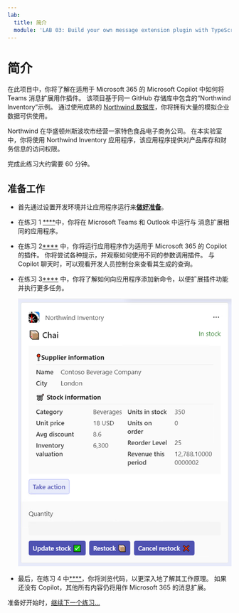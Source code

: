 ```yaml
---
lab:
  title: 简介
  module: 'LAB 03: Build your own message extension plugin with TypeScript (TS) for Microsoft Copilot'
---
```


# 简介

在此项目中，你将了解在适用于 Microsoft 365 的 Microsoft Copilot 中如何将 Teams 消息扩展用作插件。 该项目基于同一 GitHub 存储库[](https://github.com/OfficeDev/Copilot-for-M365-Plugins-Samples/tree/main/samples/msgext-northwind-inventory-ts)中包含的“Northwind Inventory”示例。 通过使用成熟的 [Northwind 数据库](https://learn.microsoft.com/dotnet/framework/data/adonet/sql/linq/downloading-sample-databases)，你将拥有大量的模拟企业数据可供使用。

Northwind 在华盛顿州斯波坎市经营一家特色食品电子商务公司。 在本实验室中，你将使用 Northwind Inventory 应用程序，该应用程序提供对产品库存和财务信息的访问权限。

完成此练习大约需要 60 分钟。

## 准备工作

- 首先通过设置开发环境并让应用程序运行来[**做好准备**](./2-prepare-development-environment.md)。

- 在练习 1 [****](./3-exercise-1-run-message-extension.md)中，你将在 Microsoft Teams 和 Outlook 中运行与 消息扩展[](https://learn.microsoft.com/microsoftteams/platform/messaging-extensions/what-are-messaging-extensions)相同的应用程序。

- 在练习 2[****](./4-exercise-2-run-copilot-plugin.md) 中，你将运行应用程序作为适用于 Microsoft 365 的 Copilot 的插件。 你将尝试各种提示，并观察如何使用不同的参数调用插件。 与 Copilot 聊天时，可以观看开发人员控制台来查看其生成的查询。

- 在练习 3[****](./5-exercise-3-add-new-command.md) 中，你将了解如何向应用程序添加新命令，以便扩展插件功能并执行更多任务。

  ![显示产品的自适应卡片的屏幕截图。](../media/1-00-product-card-only.png)

- 最后，在练习 4 中[****](./6-exercise-4-explore-plugin-source-code.md)，你将浏览代码，以更深入地了解其工作原理。 如果还没有 Copilot，其他所有内容仍将用作 Microsoft 365 的消息扩展。

准备好开始时，[继续下一个练习...](./2-prepare-development-environment.md)